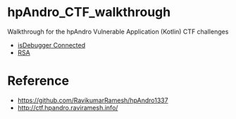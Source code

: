 # hpAndro_CTF_walkthrough
Walkthrough for the hpAndro Vulnerable Application (Kotlin) CTF challenges

* [isDebugger Connected](https://github.com/cygnus-xr1/hpAndro_CTF_walkthrough/blob/main/challenges/anti_debugging/isDebugger_Connected.md)
* [RSA](https://github.com/cygnus-xr1/hpAndro_CTF_walkthrough/blob/main/challenges/asymetric_encryption/RSA.md)

# Reference
* https://github.com/RavikumarRamesh/hpAndro1337
* http://ctf.hpandro.raviramesh.info/
